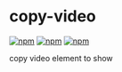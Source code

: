 # copy-video
[![npm](https://img.shields.io/npm/v/copy-video.svg?style=flat-square)](https://www.npmjs.com/package/copy-video)
[![npm](https://img.shields.io/npm/l/copy-video.svg?style=flat-square)](https://www.npmjs.com/package/copy-video)
[![npm](https://img.shields.io/npm/dm/copy-video.svg?style=flat-square)](https://www.npmjs.com/package/copy-video)

copy video element to show
